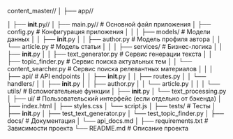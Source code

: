 content_master//
│
├── app//

│   ├── __init__.py//
│   ├── main.py//             # Основной файл приложения
│   ├── config.py           # Конфигурация приложения
│   │
│   ├── models/             # Модели данных
│   │   ├── __init__.py
│   │   ├── author.py       # Модель профиля автора
│   │   └── article.py      # Модель статьи
│   │
│   ├── services/           # Бизнес-логика
│   │   ├── __init__.py
│   │   ├── text_generator.py    # Сервис генерации текста
│   │   ├── topic_finder.py      # Сервис поиска актуальных тем
│   │   └── content_searcher.py  # Сервис поиска релевантных материалов
│   │
│   ├── api/                # API endpoints
│   │   ├── __init__.py
│   │   ├── routes.py
│   │   └── handlers/
│   │       ├── __init__.py
│   │       ├── author.py
│   │       └── article.py
│   │
│   └── utils/              # Вспомогательные функции
│       ├── __init__.py
│       └── text_processing.py
│
├── ui/                     # Пользовательский интерфейс (если отдельно от бэкенда)
│   ├── index.html
│   ├── styles.css
│   └── script.js
│
├── tests/                  # Тесты
│   ├── __init__.py
│   ├── test_text_generator.py
│   └── test_topic_finder.py
│
├── docs/                   # Документация
│   └── api_docs.md
│
├── requirements.txt        # Зависимости проекта
└── README.md               # Описание проекта
